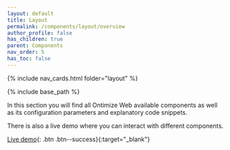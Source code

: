 ```yaml
---
layout: default
title: Layout
permalink: /components/layout/overview
author_profile: false
has_children: true
parent: Components
nav_order: 5
has_toc: false
---
```


{% include nav_cards.html folder="layout" %}

{% include base_path %}

In this section you will find all Ontimize Web available components as well as its configuration parameters and explanatory code snippets.

There is also a live demo where you can interact with different components.


[Live demo](https://try.imatia.com/ontimizeweb/v15/playground/main/layout/home){: .btn .btn--success}{:target="_blank"}


